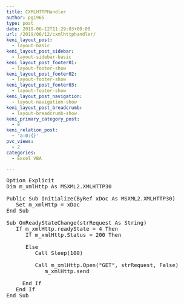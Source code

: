 ```yaml
---
title: CXMLHTTPHandler
author: pg1965
type: post
date: 2019-06-12T11:29:03+00:00
url: /2019/06/12/cxmlhttphandler/
keni_layout_post:
  - layout-basic
keni_layout_post_sidebar:
  - layout-sidebar-basic
keni_layout_post_footer01:
  - layout-footer-show
keni_layout_post_footer02:
  - layout-footer-show
keni_layout_post_footer03:
  - layout-footer-show
keni_layout_post_navigation:
  - layout-navigation-show
keni_layout_post_breadcrumb:
  - layout-breadcrumb-show
keni_primary_category_post:
  - 8
keni_relation_post:
  - 'a:0:{}'
pvc_views:
  - 2
categories:
  - Excel VBA

---
```

<pre class="lang:vb decode:true ">Option Explicit
Dim m_xmlHttp As MSXML2.XMLHTTP30

Public Sub Initialize(ByRef xDoc As MSXML2.XMLHTTP30)
   Set m_xmlHttp = xDoc
End Sub

Sub OnReadyStateChange(strRequest As String)
   If m_xmlHttp.readyState = 4 Then
      If m_xmlHttp.Status = 200 Then

      Else
         Call Sleep(100)

         Call m_xmlHttp.Open("GET", strRequest, False)
            m_xmlHttp.send
         
     End If
   End If
End Sub

</pre>

&nbsp;
